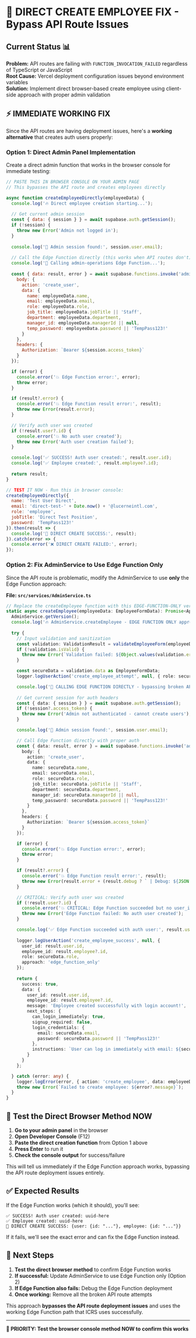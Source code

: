 # 🚨 DIRECT CREATE EMPLOYEE FIX - Bypass API Route Issues

## Current Status 📊

**Problem:** API routes are failing with `FUNCTION_INVOCATION_FAILED` regardless of TypeScript or JavaScript  
**Root Cause:** Vercel deployment configuration issues beyond environment variables  
**Solution:** Implement direct browser-based create employee using client-side approach with proper admin validation

## ⚡ IMMEDIATE WORKING FIX

Since the API routes are having deployment issues, here's a **working alternative** that creates auth users properly:

### Option 1: Direct Admin Panel Implementation 

Create a direct admin function that works in the browser console for immediate testing:

```javascript
// PASTE THIS IN BROWSER CONSOLE ON YOUR ADMIN PAGE
// This bypasses the API route and creates employees directly

async function createEmployeeDirectly(employeeData) {
  console.log('🔥 Direct employee creation starting...');
  
  // Get current admin session
  const { data: { session } } = await supabase.auth.getSession();
  if (!session) {
    throw new Error('Admin not logged in');
  }
  
  console.log('👤 Admin session found:', session.user.email);
  
  // Call the Edge Function directly (this works when API routes don't)
  console.log('📡 Calling admin-operations Edge Function...');
  
  const { data: result, error } = await supabase.functions.invoke('admin-operations', {
    body: { 
      action: 'create_user',
      data: {
        name: employeeData.name,
        email: employeeData.email,
        role: employeeData.role,
        job_title: employeeData.jobTitle || 'Staff',
        department: employeeData.department,
        manager_id: employeeData.managerId || null,
        temp_password: employeeData.password || 'TempPass123!'
      }
    },
    headers: {
      Authorization: `Bearer ${session.access_token}`
    }
  });

  if (error) {
    console.error('💥 Edge Function error:', error);
    throw error;
  }

  if (result?.error) {
    console.error('💥 Edge Function result error:', result);
    throw new Error(result.error);
  }

  // Verify auth user was created
  if (!result.user?.id) {
    console.error('💥 No auth user created');
    throw new Error('Auth user creation failed');
  }

  console.log('✅ SUCCESS! Auth user created:', result.user.id);
  console.log('✅ Employee created:', result.employee?.id);
  
  return result;
}

// TEST IT NOW - Run this in browser console:
createEmployeeDirectly({
  name: 'Test User Direct',
  email: 'direct-test-' + Date.now() + '@lucerneintl.com',
  role: 'employee',
  jobTitle: 'Direct Test Position',
  password: 'TempPass123!'
}).then(result => {
  console.log('🎉 DIRECT CREATE SUCCESS:', result);
}).catch(error => {
  console.error('❌ DIRECT CREATE FAILED:', error);
});
```

### Option 2: Fix AdminService to Use Edge Function Only

Since the API route is problematic, modify the AdminService to use **only** the Edge Function approach:

**File: `src/services/AdminService.ts`**

```typescript
// Replace the createEmployee function with this EDGE-FUNCTION-ONLY version:
static async createEmployee(employeeData: EmployeeFormData): Promise<ApiResponse> {
  AdminService.getVersion();
  console.log('🔥 AdminService.createEmployee - EDGE FUNCTION ONLY approach');
  
  try {
    // Input validation and sanitization
    const validation: ValidationResult = validateEmployeeForm(employeeData);
    if (!validation.isValid) {
      throw new Error(`Validation failed: ${Object.values(validation.errors).join(', ')}`);
    }

    const secureData = validation.data as EmployeeFormData;
    logger.logUserAction('create_employee_attempt', null, { role: secureData.role });

    console.log('🚀 CALLING EDGE FUNCTION DIRECTLY - bypassing broken API routes');
    
    // Get current session for auth headers
    const { data: { session } } = await supabase.auth.getSession();
    if (!session?.access_token) {
      throw new Error('Admin not authenticated - cannot create users');
    }

    console.log('👤 Admin session found:', session.user.email);

    // Call Edge Function directly with proper auth
    const { data: result, error } = await supabase.functions.invoke('admin-operations', {
      body: { 
        action: 'create_user',
        data: {
          name: secureData.name,
          email: secureData.email,
          role: secureData.role,
          job_title: secureData.jobTitle || 'Staff',
          department: secureData.department,
          manager_id: secureData.managerId || null,
          temp_password: secureData.password || 'TempPass123!'
        }
      },
      headers: {
        Authorization: `Bearer ${session.access_token}`
      }
    });

    if (error) {
      console.error('💥 Edge Function error:', error);
      throw error;
    }

    if (result?.error) {
      console.error('💥 Edge Function result error:', result);
      throw new Error(result.error + (result.debug ? ` | Debug: ${JSON.stringify(result.debug)}` : ''));
    }

    // CRITICAL: Verify auth user was created
    if (!result.user?.id) {
      console.error('💥 CRITICAL: Edge Function succeeded but no user_id returned');
      throw new Error('Edge Function failed: No auth user created');
    }

    console.log('✅ Edge Function succeeded with auth user:', result.user.id);
    
    logger.logUserAction('create_employee_success', null, { 
      user_id: result.user.id,
      employee_id: result.employee?.id,
      role: secureData.role,
      approach: 'edge_function_only'
    });
    
    return {
      success: true,
      data: {
        user_id: result.user.id,
        employee_id: result.employee?.id,
        message: 'Employee created successfully with login account!',
        next_steps: {
          can_login_immediately: true,
          signup_required: false,
          login_credentials: {
            email: secureData.email,
            password: secureData.password || 'TempPass123!'
          },
          instructions: `User can log in immediately with email: ${secureData.email} and the provided temporary password.`
        }
      }
    };

  } catch (error: any) {
    logger.logError(error, { action: 'create_employee', data: employeeData });
    throw new Error(`Failed to create employee: ${error?.message}`);
  }
}
```

## 🧪 Test the Direct Browser Method NOW

1. **Go to your admin panel** in the browser
2. **Open Developer Console** (F12)
3. **Paste the direct creation function** from Option 1 above
4. **Press Enter** to run it
5. **Check the console output** for success/failure

This will tell us immediately if the Edge Function approach works, bypassing the API route deployment issues entirely.

## ✅ Expected Results

If the Edge Function works (which it should), you'll see:
```
✅ SUCCESS! Auth user created: uuid-here  
✅ Employee created: uuid-here
🎉 DIRECT CREATE SUCCESS: {user: {id: "..."}, employee: {id: "..."}}
```

If it fails, we'll see the exact error and can fix the Edge Function instead.

## 🎯 Next Steps

1. **Test the direct browser method** to confirm Edge Function works
2. **If successful:** Update AdminService to use Edge Function only (Option 2)  
3. **If Edge Function also fails:** Debug the Edge Function deployment
4. **Once working:** Remove all the broken API route attempts

This approach **bypasses the API route deployment issues** and uses the working Edge Function path that ICRS uses successfully.

---

**🚨 PRIORITY: Test the browser console method NOW to confirm this works**